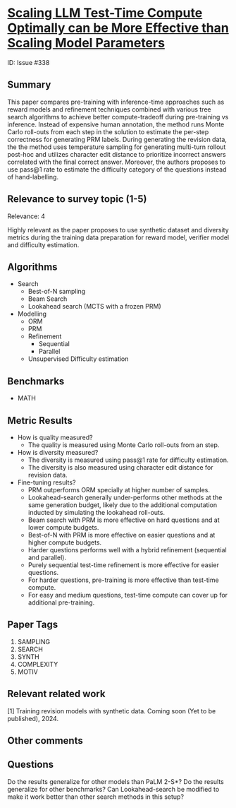 # [Scaling LLM Test-Time Compute Optimally can be More Effective than Scaling Model Parameters](https://arxiv.org/abs/2408.03314)

ID: Issue #338


## Summary

This paper compares pre-training with inference-time approaches 
such as reward models and refinement techniques combined with various tree search algorithms
to achieve better compute-tradeoff during pre-training vs inference.
Instead of expensive human annotation, the method runs Monte Carlo roll-outs
from each step in the solution to estimate the per-step correctness 
for generating PRM labels.
During generating the revision data, the the method uses 
temperature sampling for generating multi-turn rollout post-hoc and 
utilizes character edit distance
to prioritize incorrect answers correlated with the final correct answer.
Moreover, the authors proposes to use pass@1 rate 
to estimate the difficulty category of the questions instead of hand-labelling.


## Relevance to survey topic (1-5)

Relevance: 4

Highly relevant as the paper proposes to use synthetic dataset and diversity metrics
during the training data preparation for reward model, verifier model and difficulty estimation.


## Algorithms

- Search
  - Best-of-N sampling
  - Beam Search
  - Lookahead search (MCTS with a frozen PRM)
- Modelling
  - ORM
  - PRM
  - Refinement
    - Sequential
    - Parallel
  - Unsupervised Difficulty estimation

## Benchmarks

- MATH

## Metric Results

- How is quality measured?
  - The quality is measured using Monte Carlo roll-outs from an step.
- How is diversity measured?
  - The diversity is measured using pass@1 rate for difficulty estimation.
  - The diversity is also measured using character edit distance for revision data.
- Fine-tuning results?
  - PRM outperforms ORM specially at higher number of samples.
  - Lookahead-search generally under-performs other methods at the same generation budget, likely due to the additional computation inducted by simulating the lookahead roll-outs.
  - Beam search with PRM is more effective on hard questions and at lower compute budgets.
  - Best-of-N with PRM is more effective on easier questions and at higher compute budgets.
  - Harder questions performs well with a hybrid refinement (sequential and parallel).
  - Purely sequential test-time refinement is more effective for easier questions.
  - For harder questions, pre-training is more effective than test-time compute.
  - For easy and medium questions, test-time compute can cover up for additional pre-training.

## Paper Tags

1. SAMPLING
2. SEARCH
3. SYNTH
4. COMPLEXITY
5. MOTIV

## Relevant related work

[1] Training revision models with synthetic data. Coming soon (Yet to be published), 2024.

## Other comments


## Questions

Do the results generalize for other models than PaLM 2-S*? 
Do the results generalize for other benchmarks?
Can Lookahead-search be modified to make it work better than other search methods in this setup?